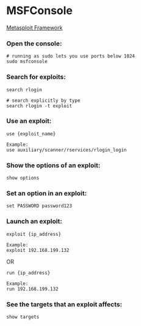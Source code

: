 # MSFConsole

[Metasploit Framework](https://github.com/rapid7/metasploit-framework)

### Open the console:
```
# running as sudo lets you use ports below 1024
sudo msfconsole
```

### Search for exploits:
```
search rlogin

# search explicitly by type
search rlogin -t exploit
```

### Use an exploit:
```
use {exploit_name}

Example:
use auxiliary/scanner/rservices/rlogin_login
```

### Show the options of an exploit:
```
show options
```

### Set an option in an exploit:
```
set PASSWORD password123
```

### Launch an exploit:
```
exploit {ip_address}

Example:
exploit 192.168.199.132
```
OR
```
run {ip_address}

Example:
run 192.168.199.132
```

### See the targets that an exploit affects:
```
show targets
```

